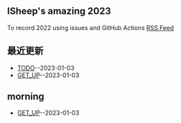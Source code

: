 ## ISheep's amazing 2023
To record 2022 using issues and GitHub Actions
[RSS Feed](https://raw.githubusercontent.com/ISheepp/2023/main/feed.xml)
## 最近更新
- [TODO](https://github.com/ISheepp/2023/issues/2)--2023-01-03
- [GET_UP](https://github.com/ISheepp/2023/issues/1)--2023-01-03
## morning
- [GET_UP](https://github.com/ISheepp/2023/issues/1)--2023-01-03
